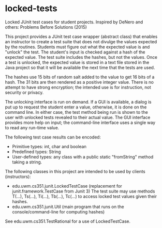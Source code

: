 # locked-tests
Locked JUnit test cases for student projects.  Inspired by DeNero and others: Problems Before Solutions (2015)

This project provides a JUnit test case wrapper (abstract class) that enables an instructor to create a 
test suite that does not divulge the values expected by the routines.  Students must figure out what the
expected value is and "unlock" the test.  The student's input is checked against a hash of the expected
value.  The test suite includes the hashes, but not the values.  Once a test is unlocked, the expected
value is stored in a text file stored in the Java project so that it will be available the next time that
the tests are used.

The hashes use 15 bits of random salt added to the value to get 16 bits of a hash.  The 31 bits are then 
rendered as a positive integer value.  There is no attempt to have strong encryption; the intended use is
for instruction, not security or privacy.

The unlocking interface is run on demand.  If a GUI is available, a dialog is put up to request the
student enter a value, otherwise, it is done on the command line.  In either case, the test method being
run is shown to the user with unlocked tests revealed to their actual value.  The GUI interface provides
more help on input; the command-line interface uses a single way to read any run-time value.

The following test case results can be encoded:
- Primitive types: int, char and boolean
- Predefined types: String
- User-defined types: any class with a public static "fromString" method taking a string.

The following classes in this project are intended to be used by clients (instructors):
- edu.uwm.cs351.junit.LockedTestCase
   (replacement for junit.framework.TestCase from Junit 3)
   The test suite may use methods T(...), Ts(...), Ti(...), Tb(...), Tc(...)
   to access locked test values given their hashes.
- edu.uwm.cs351.junit.Util
   (main program that runs on the console/command-line for computing hashes)
   
See edu.uwm.cs351.TestRational for a use of LockedTestCase.
